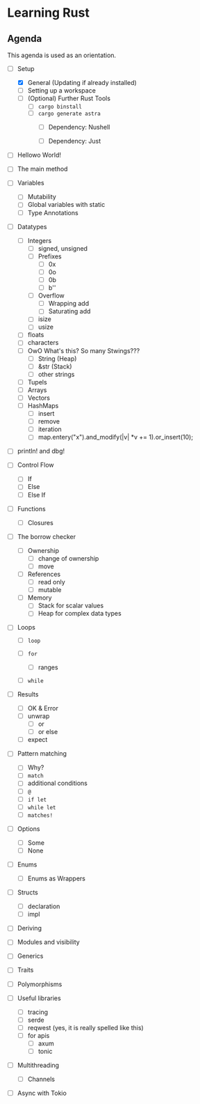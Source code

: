 # Learning Rust

## Agenda

This agenda is used as an orientation.

- [ ] Setup
  - [X] General (Updating if already installed)
  - [ ] Setting up a workspace
  - [ ] (Optional) Further Rust Tools
    - [ ] `cargo binstall`
    - [ ] `cargo generate astra`
      - [ ] Dependency: Nushell
      - [ ] Dependency: Just


- [ ] Hellowo World!
- [ ] The main method
- [ ] Variables
  - [ ] Mutability
  - [ ] Global variables with static
  - [ ] Type Annotations
- [ ] Datatypes
  - [ ] Integers 
    - [ ] signed, unsigned
    - [ ] Prefixes
      - [ ] 0x
      - [ ] 0o
      - [ ] 0b
      - [ ] b'<x>'
    - [ ] Overflow
      - [ ] Wrapping add
      - [ ] Saturating add
    - [ ] isize
    - [ ] usize
  - [ ] floats 
  - [ ] characters
  - [ ] OwO What's this? So many Stwings???
    - [ ] String (Heap)
    - [ ] &str (Stack)
    - [ ] other strings
  - [ ] Tupels
  - [ ] Arrays
  - [ ] Vectors
  - [ ] HashMaps
    - [ ] insert
    - [ ] remove
    - [ ] iteration
    - [ ] map.entery("x").and_modify(|v| *v += 1).or_insert(10);
- [ ] println! and dbg!
- [ ] Control Flow
  - [ ] If 
  - [ ] Else 
  - [ ] Else If
- [ ] Functions
  - [ ] Closures
- [ ] The borrow checker
  - [ ] Ownership
    - [ ] change of ownership
    - [ ] move
  - [ ] References
    - [ ] read only
    - [ ] mutable 
  - [ ] Memory
    - [ ] Stack for scalar values
    - [ ] Heap for complex data types
- [ ] Loops
  - [ ] `loop`
  - [ ] `for` 
    - [ ] ranges
  - [ ] `while`


- [ ] Results
  - [ ] OK & Error
  - [ ] unwrap
    - [ ] or
    - [ ] or else
  - [ ] expect
- [ ] Pattern matching
  - [ ] Why?
  - [ ] `match`
  - [ ] additional conditions
  - [ ] `@`
  - [ ] `if let`
  - [ ] `while let`
  - [ ] `matches!`
- [ ] Options
  - [ ] Some
  - [ ] None
- [ ] Enums
  - [ ] Enums as Wrappers
- [ ] Structs
  - [ ] declaration
  - [ ] impl
- [ ] Deriving

- [ ] Modules and visibility

- [ ] Generics
- [ ] Traits
- [ ] Polymorphisms

- [ ] Useful libraries
  - [ ] tracing
  - [ ] serde
  - [ ] reqwest (yes, it is really spelled like this)
  - [ ] for apis
    - [ ] axum
    - [ ] tonic

- [ ] Multithreading
  - [ ] Channels
- [ ] Async with Tokio
